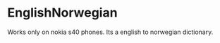 EnglishNorwegian
================

Works only on nokia s40 phones.
Its a english to norwegian dictionary.

